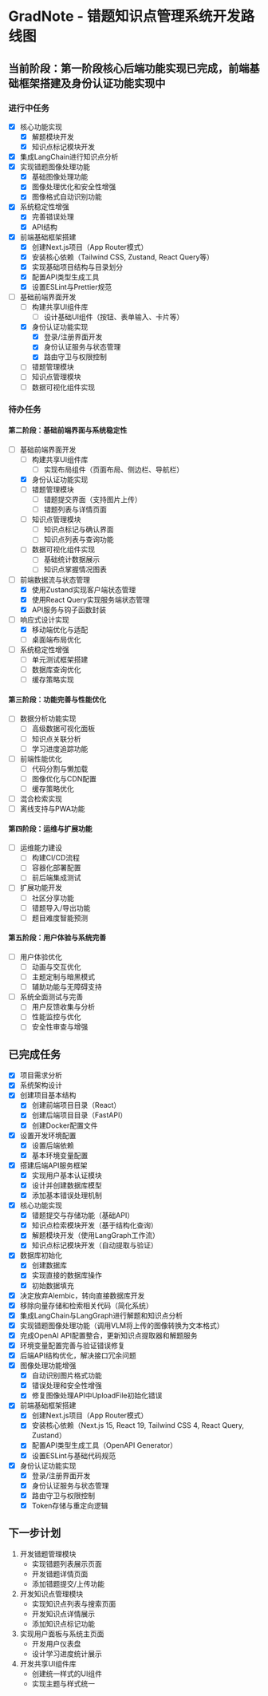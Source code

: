 # GradNote - 错题知识点管理系统开发路线图

## 当前阶段：第一阶段核心后端功能实现已完成，前端基础框架搭建及身份认证功能实现中

### 进行中任务
- [x] 核心功能实现
  - [x] 解题模块开发  
  - [x] 知识点标记模块开发

- [x] 集成LangChain进行知识点分析
- [x] 实现错题图像处理功能
  - [x] 基础图像处理功能
  - [x] 图像处理优化和安全性增强
  - [x] 图像格式自动识别功能
- [x] 系统稳定性增强
  - [x] 完善错误处理
  - [x] API结构
- [x] 前端基础框架搭建
  - [x] 创建Next.js项目（App Router模式）
  - [x] 安装核心依赖（Tailwind CSS, Zustand, React Query等）
  - [x] 实现基础项目结构与目录划分
  - [x] 配置API类型生成工具
  - [x] 设置ESLint与Prettier规范
- [ ] 基础前端界面开发
  - [ ] 构建共享UI组件库
    - [ ] 设计基础UI组件（按钮、表单输入、卡片等）
  - [x] 身份认证功能实现
    - [x] 登录/注册界面开发
    - [x] 身份认证服务与状态管理
    - [x] 路由守卫与权限控制
  - [ ] 错题管理模块
  - [ ] 知识点管理模块
  - [ ] 数据可视化组件实现

### 待办任务
#### 第二阶段：基础前端界面与系统稳定性
- [ ] 基础前端界面开发
  - [ ] 构建共享UI组件库
    - [ ] 实现布局组件（页面布局、侧边栏、导航栏）
  - [x] 身份认证功能实现
  - [ ] 错题管理模块
    - [ ] 错题提交界面（支持图片上传）
    - [ ] 错题列表与详情页面
  - [ ] 知识点管理模块
    - [ ] 知识点标记与确认界面
    - [ ] 知识点列表与查询功能
  - [ ] 数据可视化组件实现
    - [ ] 基础统计数据展示
    - [ ] 知识点掌握情况图表
- [ ] 前端数据流与状态管理
  - [x] 使用Zustand实现客户端状态管理
  - [x] 使用React Query实现服务端状态管理
  - [x] API服务与钩子函数封装
- [ ] 响应式设计实现
  - [x] 移动端优化与适配
  - [ ] 桌面端布局优化
- [ ] 系统稳定性增强
  - [ ] 单元测试框架搭建
  - [ ] 数据库查询优化
  - [ ] 缓存策略实现

#### 第三阶段：功能完善与性能优化
- [ ] 数据分析功能实现
  - [ ] 高级数据可视化面板
  - [ ] 知识点关联分析
  - [ ] 学习进度追踪功能
- [ ] 前端性能优化
  - [ ] 代码分割与懒加载
  - [ ] 图像优化与CDN配置
  - [ ] 缓存策略优化
- [ ] 混合检索实现
- [ ] 离线支持与PWA功能

#### 第四阶段：运维与扩展功能
- [ ] 运维能力建设
  - [ ] 构建CI/CD流程
  - [ ] 容器化部署配置
  - [ ] 前后端集成测试
- [ ] 扩展功能开发
  - [ ] 社区分享功能
  - [ ] 错题导入/导出功能
  - [ ] 题目难度智能预测

#### 第五阶段：用户体验与系统完善
- [ ] 用户体验优化
  - [ ] 动画与交互优化
  - [ ] 主题定制与暗黑模式
  - [ ] 辅助功能与无障碍支持
- [ ] 系统全面测试与完善
  - [ ] 用户反馈收集与分析
  - [ ] 性能监控与优化
  - [ ] 安全性审查与增强

## 已完成任务
- [x] 项目需求分析
- [x] 系统架构设计
- [x] 创建项目基本结构
  - [x] 创建前端项目目录（React）
  - [x] 创建后端项目目录（FastAPI）
  - [x] 创建Docker配置文件
- [x] 设置开发环境配置
  - [x] 设置后端依赖
  - [x] 基本环境变量配置
- [x] 搭建后端API服务框架
  - [x] 实现用户基本认证模块
  - [x] 设计并创建数据库模型
  - [x] 添加基本错误处理机制
- [x] 核心功能实现
  - [x] 错题提交与存储功能（基础API）
  - [x] 知识点检索模块开发（基于结构化查询）
  - [x] 解题模块开发（使用LangGraph工作流）
  - [x] 知识点标记模块开发（自动提取与验证）
- [x] 数据库初始化
  - [x] 创建数据库
  - [x] 实现直接的数据库操作
  - [x] 初始数据填充
- [x] 决定放弃Alembic，转向直接数据库开发
- [x] 移除向量存储和检索相关代码（简化系统）
- [x] 集成LangChain与LangGraph进行解题和知识点分析
- [x] 实现错题图像处理功能（调用VLM将上传的图像转换为文本格式）
- [x] 完成OpenAI API配置整合，更新知识点提取器和解题服务
- [x] 环境变量配置完善与验证错误修复
- [x] 后端API结构优化，解决接口冗余问题
- [x] 图像处理功能增强
  - [x] 自动识别图片格式功能
  - [x] 错误处理和安全性增强
  - [x] 修复图像处理API中UploadFile初始化错误
- [x] 前端基础框架搭建
  - [x] 创建Next.js项目（App Router模式）
  - [x] 安装核心依赖（Next.js 15, React 19, Tailwind CSS 4, React Query, Zustand）
  - [x] 配置API类型生成工具（OpenAPI Generator）
  - [x] 设置ESLint与基础代码规范
- [x] 身份认证功能实现
  - [x] 登录/注册界面开发
  - [x] 身份认证服务与状态管理
  - [x] 路由守卫与权限控制
  - [x] Token存储与重定向逻辑

## 下一步计划
1. 开发错题管理模块
   - 实现错题列表展示页面
   - 开发错题详情页面
   - 添加错题提交/上传功能
2. 开发知识点管理模块
   - 实现知识点列表与搜索页面
   - 开发知识点详情展示
   - 添加知识点标记功能
3. 实现用户面板与系统主页面
   - 开发用户仪表盘
   - 设计学习进度统计展示
4. 开发共享UI组件库
   - 创建统一样式的UI组件
   - 实现主题与样式统一